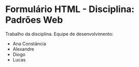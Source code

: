 # Formulário HTML - Disciplina: Padrões Web
Trabalho da disciplina.
Equipe de desenvolvimento:
- Ana Constância
- Alexandre
- Diogo
- Lucas
